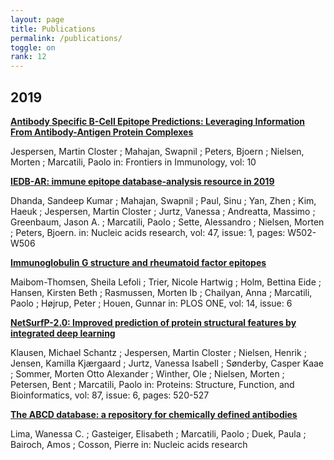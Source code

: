 ```yaml
---
layout: page
title: Publications
permalink: /publications/
toggle: on
rank: 12
---
```



## 2019

[**Antibody Specific B-Cell Epitope Predictions: Leveraging Information From Antibody-Antigen Protein Complexes**](https://www.frontiersin.org/articles/10.3389/fimmu.2019.00298/full)

Jespersen, Martin Closter ; Mahajan, Swapnil ; Peters, Bjoern ; Nielsen, Morten ; Marcatili, Paolo
in: Frontiers in Immunology, vol: 10

[**IEDB-AR: immune epitope database-analysis resource in 2019**](https://academic.oup.com/nar/article/47/W1/W502/5494780)

Dhanda, Sandeep Kumar ; Mahajan, Swapnil ; Paul, Sinu ; Yan, Zhen ; Kim, Haeuk ; Jespersen, Martin Closter ; Jurtz, Vanessa ; Andreatta, Massimo ; Greenbaum, Jason A. ; Marcatili, Paolo ; Sette, Alessandro ; Nielsen, Morten ; Peters, Bjoern.
in: Nucleic acids research, vol: 47, issue: 1, pages: W502-W506

[**Immunoglobulin G structure and rheumatoid factor epitopes**](https://journals.plos.org/plosone/article?id=10.1371/journal.pone.0217624)

Maibom-Thomsen, Sheila Lefoli ; Trier, Nicole Hartwig ; Holm, Bettina Eide ; Hansen, Kirsten Beth ; Rasmussen, Morten Ib ; Chailyan, Anna ; Marcatili, Paolo ; Højrup, Peter ; Houen, Gunnar
in: PLOS ONE, vol: 14, issue: 6

[**NetSurfP-2.0: Improved prediction of protein structural features by integrated deep learning**](https://onlinelibrary.wiley.com/doi/full/10.1002/prot.25674)

Klausen, Michael Schantz ; Jespersen, Martin Closter ; Nielsen, Henrik ; Jensen, Kamilla Kjærgaard ; Jurtz, Vanessa Isabell ; Sønderby, Casper Kaae ; Sommer, Morten Otto Alexander ; Winther, Ole ; Nielsen, Morten ; Petersen, Bent ; Marcatili, Paolo
in: Proteins: Structure, Function, and Bioinformatics, vol: 87, issue: 6, pages: 520-527

[**The ABCD database: a repository for chemically defined antibodies**](https://academic.oup.com/nar/advance-article/doi/10.1093/nar/gkz714/5549708)

Lima, Wanessa C. ; Gasteiger, Elisabeth ; Marcatili, Paolo ; Duek, Paula ; Bairoch, Amos ; Cosson, Pierre
in: Nucleic acids research
